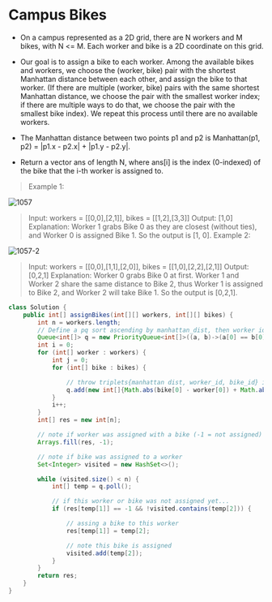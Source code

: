 # Campus Bikes

- On a campus represented as a 2D grid, there are N workers and M bikes, with N <= M. Each worker and bike is a 2D coordinate on this grid.

- Our goal is to assign a bike to each worker. Among the available bikes and workers, we choose the (worker, bike) pair with the shortest Manhattan distance between each other, and assign the bike to that worker. (If there are multiple (worker, bike) pairs with the same shortest Manhattan distance, we choose the pair with the smallest worker index; if there are multiple ways to do that, we choose the pair with the smallest bike index). We repeat this process until there are no available workers.
- The Manhattan distance between two points p1 and p2 is Manhattan(p1, p2) = |p1.x - p2.x| + |p1.y - p2.y|.
- Return a vector ans of length N, where ans[i] is the index (0-indexed) of the bike that the i-th worker is assigned to.

 

> Example 1:

![1057](https://assets.leetcode.com/uploads/2019/03/06/1261_example_1_v2.png)

> Input: workers = [[0,0],[2,1]], bikes = [[1,2],[3,3]]
> Output: [1,0]
> Explanation: 
> Worker 1 grabs Bike 0 as they are closest (without ties), and Worker 0 is assigned Bike 1. So the output is [1, 0].
> Example 2:


![1057-2](https://assets.leetcode.com/uploads/2019/03/06/1261_example_2_v2.png)

> Input: workers = [[0,0],[1,1],[2,0]], bikes = [[1,0],[2,2],[2,1]]
> Output: [0,2,1]
> Explanation: 
> Worker 0 grabs Bike 0 at first. Worker 1 and Worker 2 share the same distance to Bike 2, thus Worker 1 is assigned to Bike 2, and Worker 2 will take Bike 1. So the output is [0,2,1].

```java
class Solution {
    public int[] assignBikes(int[][] workers, int[][] bikes) {
        int n = workers.length;
		// Define a pq sort ascending by manhattan_dist, then worker id, lastly bikes id 
        Queue<int[]> q = new PriorityQueue<int[]>((a, b)->(a[0] == b[0] ? (a[1] == b[1] ? a[2] - b[2] : a[1] - b[1]) : a[0] - b[0]));
        int i = 0;
        for (int[] worker : workers) {
            int j = 0;
            for (int[] bike : bikes) {

				// throw triplets{manhattan dist, worker_id, bike_id} into pq
				q.add(new int[]{Math.abs(bike[0] - worker[0]) + Math.abs(bike[1] - worker[1]), i, j++});
            }
            i++;
        }
        int[] res = new int[n];

		// note if worker was assigned with a bike (-1 = not assigned)
        Arrays.fill(res, -1);

		// note if bike was assigned to a worker
        Set<Integer> visited = new HashSet<>();

        while (visited.size() < n) {
            int[] temp = q.poll();

			// if this worker or bike was not assigned yet...
            if (res[temp[1]] == -1 && !visited.contains(temp[2])) {   

				// assing a bike to this worker
                res[temp[1]] = temp[2];

				// note this bike is assigned
                visited.add(temp[2]);
            }
        }
        return res;
    }
}
```
